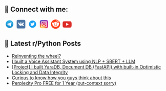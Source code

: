 ## 🔎 Connect with me:
[<img src="https://github.com/bullbesh/bullbesh/blob/main/images/Telegram.png" width="32" height="32" />](https://t.me/bullbesh)
[<img src="https://github.com/bullbesh/bullbesh/blob/main/images/VK.png" width="32" height="32" />](https://vk.com/bullbesh)
[<img src="https://github.com/bullbesh/bullbesh/blob/main/images/Twitter.png" width="32" height="32" />](https://twitter.com/bullbesh1)
[<img src="https://github.com/bullbesh/bullbesh/blob/main/images/Instagram.png" width="32" height="32" />](https://www.instagram.com/bullbesh)
[<img src="https://github.com/bullbesh/bullbesh/blob/main/images/Reddit.png" width="32" height="32" />](https://www.reddit.com/user/bullbesh)
[<img src="https://github.com/bullbesh/bullbesh/blob/main/images/YouTube.png" width="32" height="32" />](https://www.youtube.com/channel/UCtfjRs6uzgq5mfm8S06WTcg)

## 📕 Latest r/Python Posts
<!-- BLOG-POST-LIST:START -->
- [Reinventing the wheel?](https://www.reddit.com/r/Python/comments/1ojv8h5/reinventing_the_wheel/)
- [I built a Voice Assistant System using NLP + SBERT + LLM](https://www.reddit.com/r/Python/comments/1ojut7e/i_built_a_voice_assistant_system_using_nlp_sbert/)
- [[Project] I built YaraDB, Document DB &lpar;FastAPI&rpar; with built-in Optimistic Locking and Data Integrity](https://www.reddit.com/r/Python/comments/1ojup70/project_i_built_yaradb_document_db_fastapi_with/)
- [Curious to know how you guys think about this](https://www.reddit.com/r/Python/comments/1ojuk8e/curious_to_know_how_you_guys_think_about_this/)
- [Perplexity Pro FREE for 1 Year &lpar;out-context sorry&rpar;](https://www.reddit.com/r/Python/comments/1ojufj9/perplexity_pro_free_for_1_year_outcontext_sorry/)
<!-- BLOG-POST-LIST:END -->
